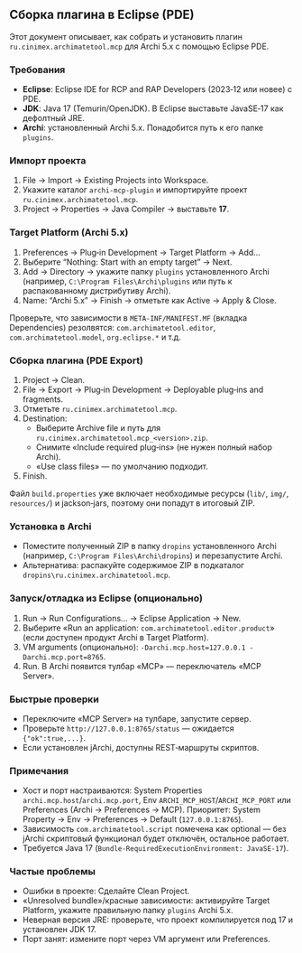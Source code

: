 ## Сборка плагина в Eclipse (PDE)

Этот документ описывает, как собрать и установить плагин `ru.cinimex.archimatetool.mcp` для Archi 5.x с помощью Eclipse PDE.

### Требования
- **Eclipse**: Eclipse IDE for RCP and RAP Developers (2023‑12 или новее) с PDE.
- **JDK**: Java 17 (Temurin/OpenJDK). В Eclipse выставьте JavaSE‑17 как дефолтный JRE.
- **Archi**: установленный Archi 5.x. Понадобится путь к его папке `plugins`.

### Импорт проекта
1. File → Import → Existing Projects into Workspace.
2. Укажите каталог `archi-mcp-plugin` и импортируйте проект `ru.cinimex.archimatetool.mcp`.
3. Project → Properties → Java Compiler → выставьте **17**.

### Target Platform (Archi 5.x)
1. Preferences → Plug‑in Development → Target Platform → Add…
2. Выберите “Nothing: Start with an empty target” → Next.
3. Add → Directory → укажите папку `plugins` установленного Archi (например, `C:\Program Files\Archi\plugins` или путь к распакованному дистрибутиву Archi).
4. Name: “Archi 5.x” → Finish → отметьте как Active → Apply & Close.

Проверьте, что зависимости в `META-INF/MANIFEST.MF` (вкладка Dependencies) резолвятся: `com.archimatetool.editor`, `com.archimatetool.model`, `org.eclipse.*` и т.д.

### Сборка плагина (PDE Export)
1. Project → Clean.
2. File → Export → Plug‑in Development → Deployable plug‑ins and fragments.
3. Отметьте `ru.cinimex.archimatetool.mcp`.
4. Destination:
   - Выберите Archive file и путь для `ru.cinimex.archimatetool.mcp_<version>.zip`.
   - Снимите «Include required plug‑ins» (не нужен полный набор Archi).
   - «Use class files» — по умолчанию подходит.
5. Finish.

Файл `build.properties` уже включает необходимые ресурсы (`lib/`, `img/`, `resources/`) и jackson‑jars, поэтому они попадут в итоговый ZIP.

### Установка в Archi
- Поместите полученный ZIP в папку `dropins` установленного Archi (например, `C:\Program Files\Archi\dropins`) и перезапустите Archi.
- Альтернатива: распакуйте содержимое ZIP в подкаталог `dropins\ru.cinimex.archimatetool.mcp`.

### Запуск/отладка из Eclipse (опционально)
1. Run → Run Configurations… → Eclipse Application → New.
2. Выберите «Run an application: `com.archimatetool.editor.product`» (если доступен продукт Archi в Target Platform).
3. VM arguments (опционально): `-Darchi.mcp.host=127.0.0.1 -Darchi.mcp.port=8765`.
4. Run. В Archi появится тулбар «MCP» — переключатель «MCP Server».

### Быстрые проверки
- Переключите «MCP Server» на тулбаре, запустите сервер.
- Проверьте `http://127.0.0.1:8765/status` — ожидается `{"ok":true,...}`.
- Если установлен jArchi, доступны REST‑маршруты скриптов.

### Примечания
- Хост и порт настраиваются: System Properties `archi.mcp.host`/`archi.mcp.port`, Env `ARCHI_MCP_HOST`/`ARCHI_MCP_PORT` или Preferences (Archi → Preferences → MCP). Приоритет: System Property → Env → Preferences → Default (`127.0.0.1:8765`).
- Зависимость `com.archimatetool.script` помечена как optional — без jArchi скриптовый функционал будет отключён, остальное работает.
- Требуется Java 17 (`Bundle-RequiredExecutionEnvironment: JavaSE-17`).

### Частые проблемы
- Ошибки в проекте: Сделайте Clean Project. 
- «Unresolved bundle»/красные зависимости: активируйте Target Platform, укажите правильную папку `plugins` Archi 5.x.
- Неверная версия JRE: проверьте, что проект компилируется под 17 и установлен JDK 17.
- Порт занят: измените порт через VM аргумент или Preferences.


